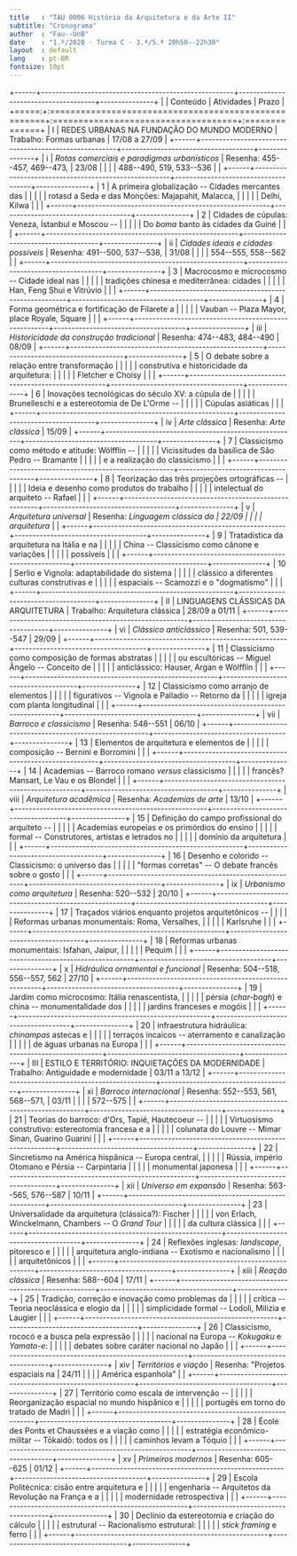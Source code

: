 ```yaml
---
title   : "TAU 0006 História da Arquitetura e da Arte II"
subtitle: "Cronograma"
author  : "Fau--UnB"
date    : "1.º/2020 · Turma C · 3.ª/5.ª 20h50--22h30"
layout  : default
lang    : pt-BR
fontsize: 10pt
---
```


+------+------------------------------------------------------+-------------------------------------+---------------+
|      | Conteúdo                                             | Atividades                          | Prazo         |
+=====:+:=====================================================+:====================================+:==============+
|    I | REDES URBANAS NA FUNDAÇÃO DO MUNDO MODERNO           | Trabalho: Formas urbanas            | 17/08 a 27/09 |
+------+------------------------------------------------------+-------------------------------------+---------------+
|    i | *Rotas comerciais e paradigmas urbanísticos*         | Resenha: 455--457, 469--473,        | 23/08         |
|      |                                                      | 488--490, 519, 533--536             |               |
+------+------------------------------------------------------+-------------------------------------+---------------+
|    1 | A primeira globalização -- Cidades mercantes das     |                                     |               |
|      | rotasd a Seda e das Monções: Majapahit, Malacca,     |                                     |               |
|      | Delhi, Kilwa                                         |                                     |               |
+------+------------------------------------------------------+-------------------------------------+---------------+
|    2 | Cidades de cúpulas: Veneza, İstanbul e Moscou --     |                                     |               |
|      | Do *boma* banto às cidades da Guiné                  |                                     |               |
+------+------------------------------------------------------+-------------------------------------+---------------+
|   ii | *Cidades ideais e cidades possíveis*                 | Resenha: 491--500, 537--538,        | 31/08         |
|      |                                                      | 554--555, 558--562                  |               |
+------+------------------------------------------------------+-------------------------------------+---------------+
|    3 | Macrocosmo e microcosmo -- Cidade ideal nas          |                                     |               |
|      | tradições chinesa e mediterrânea: cidades            |                                     |               |
|      | Han, Feng Shui e Vitrúvio                            |                                     |               |
+------+------------------------------------------------------+-------------------------------------+---------------+
|    4 | Forma geométrica e fortificação de Filarete a        |                                     |               |
|      | Vauban -- Plaza Mayor, place Royale, Square          |                                     |               |
+------+------------------------------------------------------+-------------------------------------+---------------+
|  iii | *Historicidade da construção tradicional*            | Resenha: 474--483, 484--490         | 08/09         |
+------+------------------------------------------------------+-------------------------------------+---------------+
|    5 | O debate sobre a relação entre transformação         |                                     |               |
|      | construtiva e historicidade da arquitetura:          |                                     |               |
|      | Fletcher e Choisy                                    |                                     |               |
+------+------------------------------------------------------+-------------------------------------+---------------+
|    6 | Inovações tecnológicas do século XV: a cúpula de     |                                     |               |
|      | Brunelleschi e a estereotomia de De L'Orme --        |                                     |               |
|      | Cúpulas asiáticas                                    |                                     |               |
+------+------------------------------------------------------+-------------------------------------+---------------+
|   iv | *Arte clássica*                                      | Resenha: *Arte clássica*            | 15/09         |
+------+------------------------------------------------------+-------------------------------------+---------------+
|    7 | Classicismo como método e atitude: Wölfflin --       |                                     |               |
|      | Vicissitudes da basílica de São Pedro -- Bramante    |                                     |               |
|      | e a realização do classicismo                        |                                     |               |
+------+------------------------------------------------------+-------------------------------------+---------------+
|    8 | Teorização das três projeções ortográficas --        |                                     |               |
|      | Ideia e desenho como produtos do trabalho            |                                     |               |
|      | intelectual do arquiteto -- Rafael                   |                                     |               |
+------+------------------------------------------------------+-------------------------------------+---------------+
|    v | *Arquitetura universal*                              | Resenha: *Linguagem clássica da     | 22/09         |
|      |                                                      | arquitetura*                        |               |
+------+------------------------------------------------------+-------------------------------------+---------------+
|    9 | Tratadística da arquitetura na Itália e na           |                                     |               |
|      | China -- Classicismo como cânone e variações         |                                     |               |
|      | possíveis                                            |                                     |               |
+------+------------------------------------------------------+-------------------------------------+---------------+
|   10 | Serlio e Vignola: adaptabilidade do sistema          |                                     |               |
|      | clássico a diferentes culturas construtivas e        |                                     |               |
|      | espaciais -- Scamozzi e o "dogmatismo"               |                                     |               |
+------+------------------------------------------------------+-------------------------------------+---------------+
|   II | LINGUAGENS CLÁSSICAS DA ARQUITETURA                  | Trabalho: Arquitetura clássica      | 28/09 a 01/11 |
+------+------------------------------------------------------+-------------------------------------+---------------+
|   vi | *Clássico anticlássico*                              | Resenha: 501, 539--547              | 29/09         |
+------+------------------------------------------------------+-------------------------------------+---------------+
|   11 | Classicismo como composição de formas abstratas      |                                     |               |
|      | ou escultóricas -- Miguel Ângelo -- Conceito de      |                                     |               |
|      | anticlássico: Hauser, Argan e Wölfflin               |                                     |               |
+------+------------------------------------------------------+-------------------------------------+---------------+
|   12 | Classicismo como arranjo de elementos                |                                     |               |
|      | figurativos -- Vignola e Palladio -- Retorno da      |                                     |               |
|      | igreja com planta longitudinal                       |                                     |               |
+------+------------------------------------------------------+-------------------------------------+---------------+
|  vii | *Barroco e classicismo*                              | Resenha: 548--551                   | 06/10         |
+------+------------------------------------------------------+-------------------------------------+---------------+
|   13 | Elementos de arquitetura e elementos de              |                                     |               |
|      | composição -- Bernini e Borromini                    |                                     |               |
+------+------------------------------------------------------+-------------------------------------+---------------+
|   14 | Academias -- Barroco romano *versus* classicismo     |                                     |               |
|      | francês? Mansart, Le Vau e os Blondel                |                                     |               |
+------+------------------------------------------------------+-------------------------------------+---------------+
| viii | *Arquitetura acadêmica*                              | Resenha: *Academias de arte*        | 13/10         |
+------+------------------------------------------------------+-------------------------------------+---------------+
|   15 | Definição do campo profissional do arquiteto --      |                                     |               |
|      | Academias europeias e os primórdios do ensino        |                                     |               |
|      | formal -- Construtores, artistas e letrados no       |                                     |               |
|      | domínio da arquitetura                               |                                     |               |
+------+------------------------------------------------------+-------------------------------------+---------------+
|   16 | Desenho e colorido -- Classicismo: o universo das    |                                     |               |
|      | "formas corretas" -- O debate francês sobre o gosto  |                                     |               |
+------+------------------------------------------------------+-------------------------------------+---------------+
|   ix | *Urbanismo como arquitetura*                         | Resenha: 520--532                   | 20/10         |
+------+------------------------------------------------------+-------------------------------------+---------------+
|   17 | Traçados viários enquanto projetos arquitetônicos -- |                                     |               |
|      | Reformas urbanas monumentais: Roma, Versalhes,       |                                     |               |
|      | Karlsruhe                                            |                                     |               |
+------+------------------------------------------------------+-------------------------------------+---------------+
|   18 | Reformas urbanas monumentais: Isfahan, Jaipur,       |                                     |               |
|      | Pequim                                               |                                     |               |
+------+------------------------------------------------------+-------------------------------------+---------------+
|    x | *Hidráulica ornamental e funcional*                  | Resenha: 504--518, 556--557, 562    | 27/10         |
+------+------------------------------------------------------+-------------------------------------+---------------+
|   19 | Jardim como microcosmo: Itália renascentista,        |                                     |               |
|      | pérsia (*char-bagh*) e china -- monumentalidade dos  |                                     |               |
|      | jardins franceses e mogóis                           |                                     |               |
+------+------------------------------------------------------+-------------------------------------+---------------+
|   20 | infraestrutura hidráulica: *chinampas* astecas e     |                                     |               |
|      | terraços incaicos -- aterramento e canalização       |                                     |               |
|      | de águas urbanas na Europa                           |                                     |               |
+------+------------------------------------------------------+-------------------------------------+---------------+
|  III | ESTILO E TERRITÓRIO: INQUIETAÇÕES DA MODERNIDADE     | Trabalho: Antiguidade e modernidade | 03/11 a 13/12 |
+------+------------------------------------------------------+-------------------------------------+---------------+
|   xi | *Barroco internacional*                              | Resenha: 552--553, 561, 568--571,   | 03/11         |
|      |                                                      | 572--575                            |               |
+------+------------------------------------------------------+-------------------------------------+---------------+
|   21 | Teorias do barroco: d'Ors, Tapié, Hautecoeur --      |                                     |               |
|      | Virtuosismo construtivo: estereotomia francesa e a   |                                     |               |
|      | colunata do Louvre -- Mimar Sinan, Guarino Guarini   |                                     |               |
+------+------------------------------------------------------+-------------------------------------+---------------+
|   22 | Sincretismo na América hispânica -- Europa central,  |                                     |               |
|      | Rússia, império Otomano e Pérsia -- Carpintaria      |                                     |               |
|      | monumental japonesa                                  |                                     |               |
+------+------------------------------------------------------+-------------------------------------+---------------+
|  xii | *Universo em expansão*                               | Resenha: 563--565, 576--587         | 10/11         |
+------+------------------------------------------------------+-------------------------------------+---------------+
|   23 | Universalidade da arquitetura (clássica?): Fischer   |                                     |               |
|      | von Erlach, Winckelmann, Chambers -- O *Grand Tour*  |                                     |               |
|      | da cultura clássica                                  |                                     |               |
+------+------------------------------------------------------+-------------------------------------+---------------+
|   24 | Reflexões inglesas: *landscape*, pitoresco e         |                                     |               |
|      | arquitetura anglo-indiana -- Exotismo e nacionalismo |                                     |               |
|      | arquitetônicos                                       |                                     |               |
+------+------------------------------------------------------+-------------------------------------+---------------+
| xiii | *Reação clássica*                                    | Resenha: 588--604                   | 17/11         |
+------+------------------------------------------------------+-------------------------------------+---------------+
|   25 | Tradição, correção e inovação como problemas da      |                                     |               |
|      | crítica -- Teoria neoclássica e elogio da            |                                     |               |
|      | simplicidade formal -- Lodoli, Milizia e Laugier     |                                     |               |
+------+------------------------------------------------------+-------------------------------------+---------------+
|   26 | Classicismo, rococó e a busca pela expressão         |                                     |               |
|      | nacional na Europa -- *Kokugaku* e *Yamato-e*:       |                                     |               |
|      | debates sobre caráter nacional no Japão              |                                     |               |
+------+------------------------------------------------------+-------------------------------------+---------------+
|  xiv | *Territórios e viação*                               | Resenha: "Projetos espaciais na     | 24/11         |
|      |                                                      | América espanhola"                  |               |
+------+------------------------------------------------------+-------------------------------------+---------------+
|   27 | Território como escala de intervenção --             |                                     |               |
|      | Reorganização espacial no mundo hispânico e          |                                     |               |
|      | portugês em torno do tratado de Madri                |                                     |               |
+------+------------------------------------------------------+-------------------------------------+---------------+
|   28 | École des Ponts et Chaussées e a viação como         |                                     |               |
|      | estratégia econômico-militar -- Tōkaidō: todos os    |                                     |               |
|      | caminhos levam a Tóquio                              |                                     |               |
+------+------------------------------------------------------+-------------------------------------+---------------+
|   xv | *Primeiros modernos*                                 | Resenha: 605--625                   | 01/12         |
+------+------------------------------------------------------+-------------------------------------+---------------+
|   29 | Escola Politécnica: cisão entre arquitetura e        |                                     |               |
|      | engenharia -- Arquitetos da Revolução na França e a  |                                     |               |
|      | modernidade retrospectiva                            |                                     |               |
+------+------------------------------------------------------+-------------------------------------+---------------+
|   30 | Declínio da estereotomia e criação do cálculo        |                                     |               |
|      | estrutural -- Racionalismo estrutural:               |                                     |               |
|      | *stick framing* e ferro                              |                                     |               |
+------+------------------------------------------------------+-------------------------------------+---------------+
